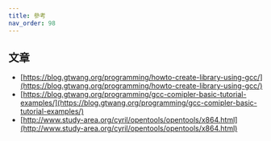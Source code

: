 ```yaml
---
title: 參考
nav_order: 98
---
```



## 文章


* [https://blog.gtwang.org/programming/howto-create-library-using-gcc/](https://blog.gtwang.org/programming/howto-create-library-using-gcc/)
* [https://blog.gtwang.org/programming/gcc-comipler-basic-tutorial-examples/](https://blog.gtwang.org/programming/gcc-comipler-basic-tutorial-examples/)
* [http://www.study-area.org/cyril/opentools/opentools/x864.html](http://www.study-area.org/cyril/opentools/opentools/x864.html)
